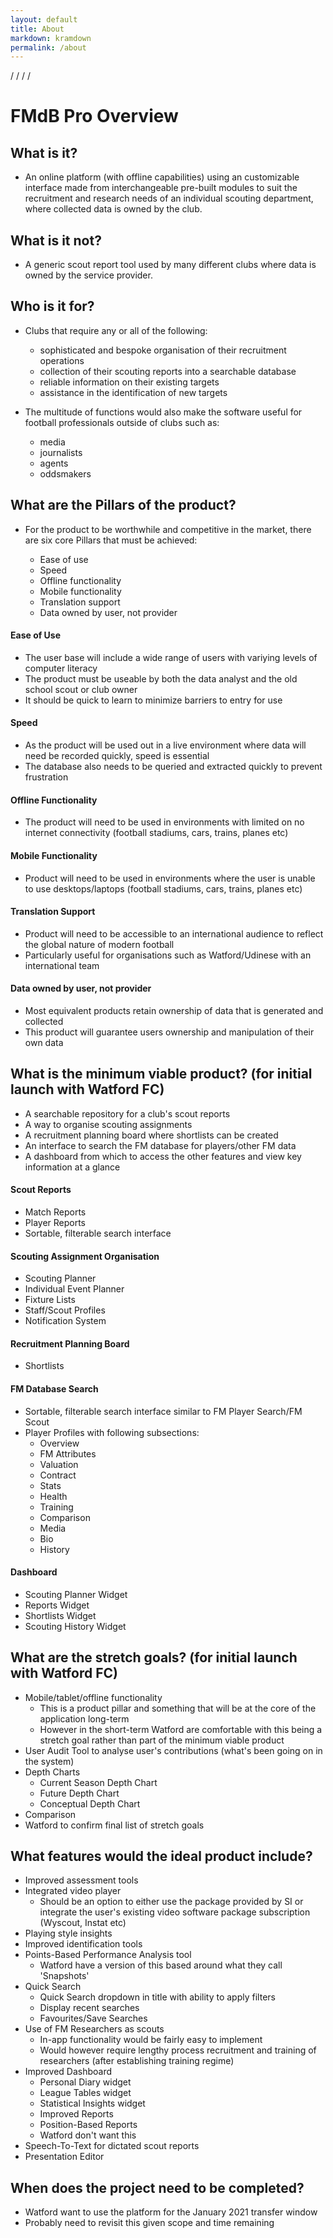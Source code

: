 ```yaml
---
layout: default
title: About
markdown: kramdown
permalink: /about
---
```

/
/
/
/






# FMdB Pro Overview

## What is it?
- An online platform (with offline capabilities) using an customizable interface made from interchangeable pre-built modules to suit the recruitment and research needs of an individual scouting department, where collected data is owned by the club. 


## What is it not?

- A generic scout report tool used by many different clubs where data is owned by the service provider. 


## Who is it for?
- Clubs that require any or all of the following:

	- sophisticated and bespoke organisation of their recruitment operations
	- collection of their scouting reports into a searchable database
	- reliable information on their existing targets
	- assistance in the identification of new targets

- The multitude of functions would also make the software useful for football professionals outside of clubs such as: 

	- media
	- journalists
	- agents
	- oddsmakers 


## What are the Pillars of the product?

- For the product to be worthwhile and competitive in the market, there are six core Pillars that must be achieved:

	- Ease of use
	- Speed
	- Offline functionality
	- Mobile functionality
	- Translation support
	- Data owned by user, not provider


#### Ease of Use

- The user base will include a wide range of users with variying levels of computer literacy
- The product must be useable by both the data analyst and the old school scout or club owner
- It should be quick to learn to minimize barriers to entry for use


#### Speed

- As the product will be used out in a live environment where data will need be recorded quickly, speed is essential
- The database also needs to be queried and extracted quickly to prevent frustration


#### Offline Functionality

- The product will need to be used in environments with limited on no internet connectivity (football stadiums, cars, trains, planes etc)


#### Mobile Functionality

- Product will need to be used in environments where the user is unable to use desktops/laptops (football stadiums, cars, trains, planes etc)


#### Translation Support

- Product will need to be accessible to an international audience to reflect the global nature of modern football
- Particularly useful for organisations such as Watford/Udinese with an international team


#### Data owned by user, not provider

- Most equivalent products retain ownership of data that is generated and collected
- This product will guarantee users ownership and manipulation of their own data


## What is the minimum viable product? (for initial launch with Watford FC)
- A searchable repository for a club's scout reports
- A way to organise scouting assignments
- A recruitment planning board where shortlists can be created
- An interface to search the FM database for players/other FM data
- A dashboard from which to access the other features and view key information at a glance

#### Scout Reports

- Match Reports
- Player Reports
- Sortable, filterable search interface


#### Scouting Assignment Organisation

- Scouting Planner
- Individual Event Planner
- Fixture Lists 
- Staff/Scout Profiles
- Notification System


#### Recruitment Planning Board

- Shortlists

#### FM Database Search

- Sortable, filterable search interface similar to FM Player Search/FM Scout
- Player Profiles with following subsections:
	- Overview
	- FM Attributes
	- Valuation
	- Contract
	- Stats
	- Health
	- Training
	- Comparison
	- Media
	- Bio
	- History


#### Dashboard

- Scouting Planner Widget
- Reports Widget
- Shortlists Widget
- Scouting History Widget


## What are the stretch goals? (for initial launch with Watford FC)

- Mobile/tablet/offline functionality
	- This is a product pillar and something that will be at the core of the application long-term
	- However in the short-term Watford are comfortable with this being a stretch goal rather than part of the minimum viable product
- User Audit Tool to analyse user's contributions (what's been going on in the system)
- Depth Charts
	- Current Season Depth Chart
	- Future Depth Chart
	- Conceptual Depth Chart
- Comparison
- Watford to confirm final list of stretch goals

## What features would the ideal product include?
- Improved assessment tools
- Integrated video player
	- Should be an option to either use the package provided by SI or integrate the user's existing video software package subscription (Wyscout, Instat etc)
- Playing style insights
- Improved identification tools
- Points-Based Performance Analysis tool
	- Watford have a version of this based around what they call 'Snapshots'
- Quick Search
	- Quick Search dropdown in title with ability to apply filters
	- Display recent searches
	- Favourites/Save Searches
- Use of FM Researchers as scouts
	- In-app functionality would be fairly easy to implement
	- Would however require lengthy process recruitment and training of researchers (after establishing training regime)
- Improved Dashboard
	- Personal Diary widget
	- League Tables widget  
	- Statistical Insights widget
	- Improved Reports
	- Position-Based Reports
	- Watford don't want this
- Speech-To-Text for dictated scout reports
- Presentation Editor


## When does the project need to be completed? 
- Watford want to use the platform for the January 2021 transfer window
- Probably need to revisit this given scope and time remaining